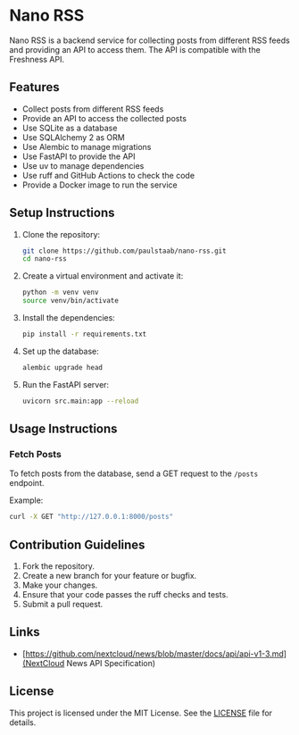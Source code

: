 # Nano RSS

Nano RSS is a backend service for collecting posts from different RSS feeds and providing an API to access them. The API is compatible with the Freshness API.

## Features

- Collect posts from different RSS feeds
- Provide an API to access the collected posts
- Use SQLite as a database
- Use SQLAlchemy 2 as ORM
- Use Alembic to manage migrations
- Use FastAPI to provide the API
- Use uv to manage dependencies
- Use ruff and GitHub Actions to check the code
- Provide a Docker image to run the service

## Setup Instructions

1. Clone the repository:
   ```bash
   git clone https://github.com/paulstaab/nano-rss.git
   cd nano-rss
   ```

2. Create a virtual environment and activate it:
   ```bash
   python -m venv venv
   source venv/bin/activate
   ```

3. Install the dependencies:
   ```bash
   pip install -r requirements.txt
   ```

4. Set up the database:
   ```bash
   alembic upgrade head
   ```

5. Run the FastAPI server:
   ```bash
   uvicorn src.main:app --reload
   ```

## Usage Instructions

### Fetch Posts

To fetch posts from the database, send a GET request to the `/posts` endpoint.

Example:
```bash
curl -X GET "http://127.0.0.1:8000/posts"
```

## Contribution Guidelines

1. Fork the repository.
2. Create a new branch for your feature or bugfix.
3. Make your changes.
4. Ensure that your code passes the ruff checks and tests.
5. Submit a pull request.

## Links
- [https://github.com/nextcloud/news/blob/master/docs/api/api-v1-3.md](NextCloud News API Specification)

## License

This project is licensed under the MIT License. See the [LICENSE](LICENSE) file for details.
